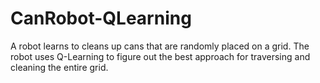 # CanRobot-QLearning
A robot learns to cleans up cans that are randomly placed on a grid. The robot uses Q-Learning to figure out the best approach for traversing and cleaning the entire grid.
